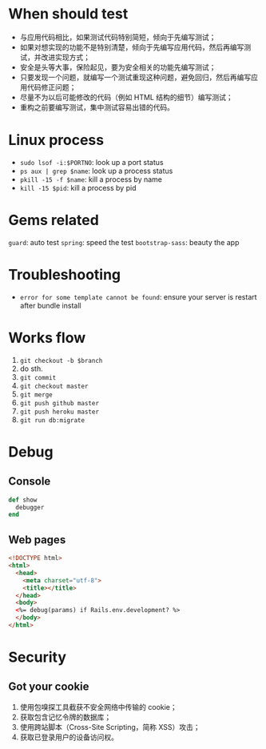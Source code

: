 # When should test
* 与应用代码相比，如果测试代码特别简短，倾向于先编写测试；
* 如果对想实现的功能不是特别清楚，倾向于先编写应用代码，然后再编写测试，并改进实现方式；
* 安全是头等大事，保险起见，要为安全相关的功能先编写测试；
* 只要发现一个问题，就编写一个测试重现这种问题，避免回归，然后再编写应用代码修正问题；
* 尽量不为以后可能修改的代码（例如 HTML 结构的细节）编写测试；
* 重构之前要编写测试，集中测试容易出错的代码。

# Linux process
* `sudo lsof -i:$PORTNO`: look up a port status
* `ps aux | grep $name`: look up a process status
* `pkill -15 -f $name`: kill a process by name
* `kill -15 $pid`: kill a process by pid

# Gems related
`guard`: auto test
`spring`: speed the test
`bootstrap-sass`: beauty the app

# Troubleshooting
* `error for some template cannot be found`: ensure your server is restart after bundle install

# Works flow
1. `git checkout -b $branch`
2. do sth.
3. `git commit`
4. `git checkout master`
5. `git merge`
6. `git push github master`
7. `git push heroku master`
8. `git run db:migrate`

# Debug
## Console
```ruby
def show
  debugger
end
```

## Web pages
```html
<!DOCTYPE html>
<html>
  <head>
    <meta charset="utf-8">
    <title></title>
  </head>
  <body>
  <%= debug(params) if Rails.env.development? %>
  </body>
</html>
```

# Security
## Got your cookie
1. 使用包嗅探工具截获不安全网络中传输的 cookie；
2. 获取包含记忆令牌的数据库；
3. 使用跨站脚本（Cross-Site Scripting，简称 XSS）攻击；
4. 获取已登录用户的设备访问权。
